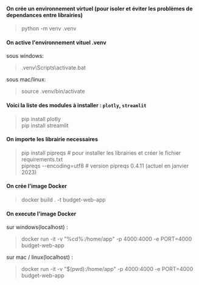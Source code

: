#### On crée un environnement virtuel (pour isoler et éviter les problèmes de dependances entre librairies)
> python -m venv .venv

#### On active l'environnement vituel .venv</br>
sous windows:</br>
> .venv\Scripts\activate.bat

sous mac/linux:
> source .venv/bin/activate

#### Voici la liste des modules à installer : `plotly`, `streamlit`
> pip install plotly</br>
> pip install streamlit

#### On importe les librairie necessaires</br>
> pip install pipreqs # pour installer les librairies et créer le fichier </br>
requirements.txt</br>
> pipreqs --encoding=utf8 # version pipreqs 0.4.11 (actuel en janvier 2023)

#### On crée l'image Docker
> docker build . -t budget-web-app

#### On execute l'image Docker</br>
sur windows(localhost) :</br>
> docker run -it -v "%cd%:/home/app" -p 4000:4000 -e PORT=4000 budget-web-app</br>

sur mac / linux(localhost) :</br>
> docker run -it -v "$(pwd):/home/app" -p 4000:4000 -e PORT=4000 budget-web-app

